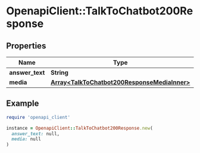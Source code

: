 # OpenapiClient::TalkToChatbot200Response

## Properties

| Name | Type | Description | Notes |
| ---- | ---- | ----------- | ----- |
| **answer_text** | **String** |  |  |
| **media** | [**Array&lt;TalkToChatbot200ResponseMediaInner&gt;**](TalkToChatbot200ResponseMediaInner.md) |  |  |

## Example

```ruby
require 'openapi_client'

instance = OpenapiClient::TalkToChatbot200Response.new(
  answer_text: null,
  media: null
)
```

